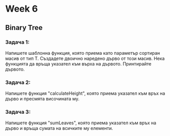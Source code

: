 # Week 6

## Binary Tree

### Задача 1:
Напишете шаблонна функция, която приема като параметър сортиран масив от тип Т. Създадете двоично наредено дърво от този масив. Нека функцията да връща указател към върха на дървото. Принтирайте дървото.

### Задача 2:
Напишете функция "calculateHeight", която приема указател към връх на дърво и пресмята височината му.
 
### Задача 3:
Напишете функция "sumLeaves", която приема указател към връх на дърво и връща сумата на всичките му елементи.



